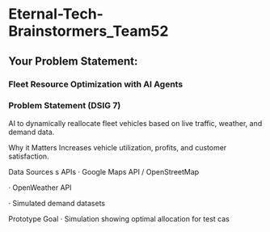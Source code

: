 # Eternal-Tech-Brainstormers_Team52
## Your Problem Statement:
### Fleet Resource Optimization with AI Agents
### Problem Statement (DSIG 7)

AI to dynamically reallocate fleet vehicles based on live traffic, weather, and demand data.

Why it Matters
Increases vehicle utilization, profits, and customer satisfaction.

Data Sources s APIs
·        Google Maps API / OpenStreetMap

·        OpenWeather API

·        Simulated demand datasets

Prototype Goal
·        Simulation showing optimal allocation for test cas
